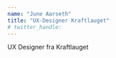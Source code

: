 ```yaml
---
name: "June Aarseth"
title: "UX-Designer Kraftlauget"
# twitter_handle: 
---
```

UX Designer fra Kraftlauget
